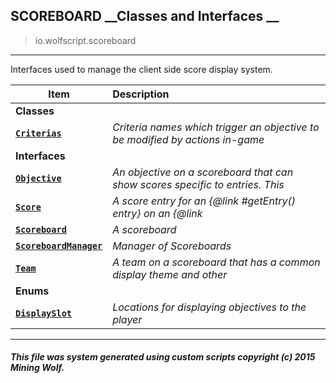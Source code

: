 ## SCOREBOARD __Classes and Interfaces __

>io.wolfscript.scoreboard

---

Interfaces used to manage the client side score display system.

Item | Description   
--- | :--- 
__Classes__|
__[`Criterias`](Criterias.md)__ | _Criteria names which trigger an objective to be modified by actions in-game_ 
__Interfaces__|
__[`Objective`](Objective.md)__ | _An objective on a scoreboard that can show scores specific to entries. This_ 
__[`Score`](Score.md)__ | _A score entry for an {@link #getEntry() entry} on an {@link_ 
__[`Scoreboard`](Scoreboard.md)__ | _A scoreboard_ 
__[`ScoreboardManager`](ScoreboardManager.md)__ | _Manager of Scoreboards_ 
__[`Team`](Team.md)__ | _A team on a scoreboard that has a common display theme and other_ 
__Enums__|
__[`DisplaySlot`](DisplaySlot.md)__ | _Locations for displaying objectives to the player_ 



---



##### This file was system generated using custom scripts copyright (c) 2015 Mining Wolf.
	

